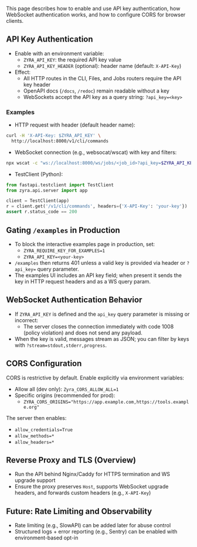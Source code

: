 This page describes how to enable and use API key authentication, how WebSocket authentication works, and how to configure CORS for browser clients.

## API Key Authentication

- Enable with an environment variable:
  - `ZYRA_API_KEY`: the required API key value
  - `ZYRA_API_KEY_HEADER` (optional): header name (default: `X-API-Key`)
- Effect:
  - All HTTP routes in the CLI, Files, and Jobs routers require the API key header
  - OpenAPI docs (`/docs`, `/redoc`) remain readable without a key
  - WebSockets accept the API key as a query string: `?api_key=<key>`

### Examples

- HTTP request with header (default header name):

```bash
curl -H 'X-API-Key: $ZYRA_API_KEY' \
  http://localhost:8000/v1/cli/commands
```

- WebSocket connection (e.g., websocat/wscat) with key and filters:

```bash
npx wscat -c "ws://localhost:8000/ws/jobs/<job_id>?api_key=$ZYRA_API_KEY&stream=progress"
```

- TestClient (Python):

```python
from fastapi.testclient import TestClient
from zyra.api.server import app

client = TestClient(app)
r = client.get('/v1/cli/commands', headers={'X-API-Key': 'your-key'})
assert r.status_code == 200
```

## Gating `/examples` in Production

- To block the interactive examples page in production, set:
  - `ZYRA_REQUIRE_KEY_FOR_EXAMPLES=1`
  - `ZYRA_API_KEY=<your-key>`
- `/examples` then returns 401 unless a valid key is provided via header or `?api_key=` query parameter.
- The examples UI includes an API key field; when present it sends the key in HTTP request headers and as a WS query param.

## WebSocket Authentication Behavior

- If `ZYRA_API_KEY` is defined and the `api_key` query parameter is missing or incorrect:
  - The server closes the connection immediately with code 1008 (policy violation) and does not send any payload.
- When the key is valid, messages stream as JSON; you can filter by keys with `?stream=stdout,stderr,progress`.

## CORS Configuration

CORS is restrictive by default. Enable explicitly via environment variables:

- Allow all (dev only): `Zyra_CORS_ALLOW_ALL=1`
- Specific origins (recommended for prod):
  - `ZYRA_CORS_ORIGINS="https://app.example.com,https://tools.example.org"`

The server then enables:
- `allow_credentials=True`
- `allow_methods=*`
- `allow_headers=*`

## Reverse Proxy and TLS (Overview)

- Run the API behind Nginx/Caddy for HTTPS termination and WS upgrade support
- Ensure the proxy preserves `Host`, supports WebSocket upgrade headers, and forwards custom headers (e.g., `X-API-Key`)

## Future: Rate Limiting and Observability

- Rate limiting (e.g., SlowAPI) can be added later for abuse control
- Structured logs + error reporting (e.g., Sentry) can be enabled with environment-based opt-in
